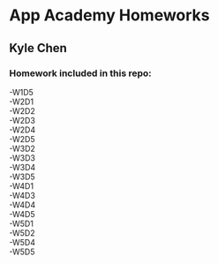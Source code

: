 # App Academy Homeworks
## Kyle Chen
### Homework included in this repo:
-W1D5  
-W2D1  
-W2D2  
-W2D3  
-W2D4  
-W2D5  
-W3D2  
-W3D3  
-W3D4  
-W3D5  
-W4D1  
-W4D3  
-W4D4  
-W4D5  
-W5D1  
-W5D2  
-W5D4  
-W5D5  
